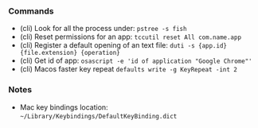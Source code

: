 ### Commands

- (cli) Look for all the process under: `pstree -s fish`
- (cli) Reset permissions for an app: `tccutil reset All com.name.app`
- (cli) Register a default opening of an text file: `duti -s {app.id} {file.extension} {operation}`
- (cli) Get id of app: `osascript -e 'id of application "Google Chrome"'`
- (cli) Macos faster key repeat `defaults write -g KeyRepeat -int 2`

### Notes

- Mac key bindings location: `~/Library/Keybindings/DefaultKeyBinding.dict`

